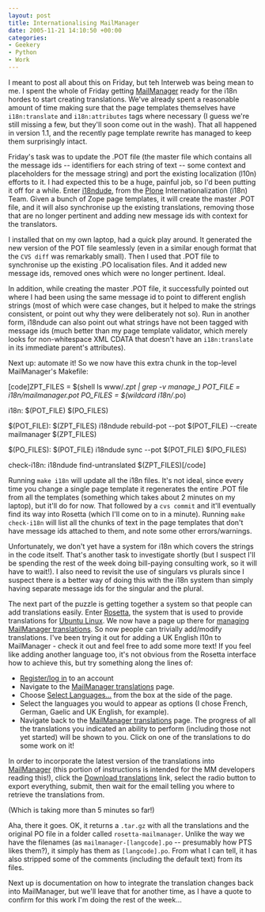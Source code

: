 ```yaml
---
layout: post
title: Internationalising MailManager
date: 2005-11-21 14:10:50 +00:00
categories:
- Geekery
- Python
- Work
---
```

I meant to post all about this on Friday, but teh Interweb was being mean to me.  I spent the whole of Friday getting <a href="http://www.logicalware.com/">MailManager</a> ready for the i18n hordes to start creating translations.  We've already spent a reasonable amount of time making sure that the page templates themselves have <code>i18n:translate</code> and <code>i18n:attributes</code> tags where necessary (I guess we're still missing a few, but they'll soon come out in the wash).  That all happened in version 1.1, and the recently page template rewrite has managed to keep them surprisingly intact.

Friday's task was to update the .POT file (the master file which contains all the message ids -- identifiers for each string of text -- some context and placeholders for the message string) and port the existing localization (l10n) efforts to it.  I had expected this to be a huge, painful job, so I'd been putting it off for a while.  Enter <a href="http://plone.org/products/i18ndude">i18ndude</a>, from the <a href="http://plone.org/">Plone</a> Internationalization (i18n) Team.  Given a bunch of Zope page templates, it will create the master .POT file, and it will also synchronise up the existing translations, removing those that are no longer pertinent and adding new message ids with context for the translators.

I installed that on my own laptop, had a quick play around.  It generated the new version of the POT file seamlessly (even in a similar enough format that the <code>CVS diff</code> was remarkably small).  Then I used that .POT file to synchronise up the existing .PO localisation files.  And it added new message ids, removed ones which were no longer pertinent.  Ideal.

In addition, while creating the master .POT file, it successfully pointed out where I had been using the same message id to point to different english strings (most of which were case changes, but it helped to make the strings consistent, or point out why they were deliberately not so).  Run in another form, i18ndude can also point out what strings have not been tagged with message ids (much better than my page template validator, which merely looks for non-whitespace XML CDATA that doesn't have an <code>i18n:translate</code> in its immediate parent's attributes).

Next up: automate it!  So we now have this extra chunk in the top-level MailManager's Makefile:

[code]ZPT_FILES = $(shell ls www/*.zpt | grep -v manage_)
POT_FILE = i18n/mailmanager.pot
PO_FILES = $(wildcard i18n/*.po)

i18n: $(POT_FILE) $(PO_FILES)

$(POT_FILE): $(ZPT_FILES)
	i18ndude rebuild-pot --pot $(POT_FILE) --create mailmanager $(ZPT_FILES)

$(PO_FILES): $(POT_FILE)
	i18ndude sync --pot $(POT_FILE) $(PO_FILES)

check-i18n:
	i18ndude find-untranslated $(ZPT_FILES)[/code]

Running <code>make i18n</code> will update all the i18n files.  It's not ideal, since every time you change a single page template it regenerates the entire .POT file from all the templates (something which takes about 2 minutes on my laptop), but it'll do for now.  That followed by a <code>cvs commit</code> and it'll eventually find its way into Rosetta (which I'll come on to in a minute).  Running <code>make check-i18n</code> will list all the chunks of text in the page templates that don't have message ids attached to them, and note some other errors/warnings.

Unfortunately, we don't yet have a system for i18n which covers the strings in the code itself.  That's another task to investigate shortly (but I suspect I'll be spending the rest of the week doing bill-paying consulting work, so it will have to wait!).  I also need to revisit the use of singulars vs plurals since I suspect there is a better way of doing this with the i18n system than simply having separate message ids for the singular and the plural.

The next part of the puzzle is getting together a system so that people can add translations easily.  Enter <a href="https://launchpad.net/rosetta">Rosetta</a>, the system that is used to provide translations for <a href="http://www.ubuntulinux.org/">Ubuntu Linux</a>.  We now have a page up there for <a href="https://launchpad.net/products/mailmanager/+translations">managing MailManager translations</a>.  So now people can trivially add/modify translations.  I've been trying it out for adding a UK English l10n to MailManager - check it out and feel free to add some more text!  If you feel like adding another language too, it's not obvious from the Rosetta interface how to achieve this, but try something along the lines of:

<ul>
  <li><a href="https://launchpad.net/+login">Register/log in</a> to an account</li>
  <li>Navigate to the <a href="https://launchpad.net/products/mailmanager/+translations">MailManager translations</a> page.</li>
  <li>Choose <a href="https://launchpad.net/rosetta/prefs">Select Languages...</a> from the box at the side of the page.</li>
  <li>Select the languages you would to appear as options (I chose French, German, Gaelic and UK English, for example).</li>
  <li>Navigate back to the <a href="https://launchpad.net/products/mailmanager/+translations">MailManager translations</a> page.  The progress of all the translations you indicated an ability to perform (including those not yet started) will be shown to you.  Click on one of the translations to do some work on it!</li>
</ul>

In order to incorporate the latest version of the translations into <a href="http://www.logicalware.com/">MailManager</a> (this portion of instructions is intended for the MM developers reading this!), click the <a href="https://launchpad.net/products/mailmanager/+series/head/+pots/mailmanager/+export">Download translations</a> link, select the radio button to export everything, submit, then wait for the email telling you where to retrieve the translations from.

(Which is taking more than 5 minutes so far!)

Aha, there it goes.  OK, it returns a <code>.tar.gz</code> with all the translations and the original PO file in a folder called <code>rosetta-mailmanager</code>.  Unlike the way we have the filenames (as <code>mailmanager-[langcode].po</code> -- presumably how PTS likes them?), it simply has them as <code>[langcode].po</code>.  From what I can tell, it has also stripped some of the comments (including the default text) from its files.

Next up is documentation on how to integrate the translation changes back into MailManager, but we'll leave that for another time, as I have a quote to confirm for this work I'm doing the rest of the week...
